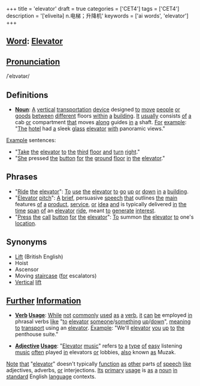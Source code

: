 +++
title = 'elevator'
draft = true
categories = ['CET4']
tags = ['CET4']
description = '[ˈeliveitə] n.电梯；升降机'
keywords = ['ai words', 'elevator']
+++

## [Word](/en/post/word/): [Elevator](/en/post/elevator/)

## [Pronunciation](/en/post/pronunciation/)
/ˈelɪvətər/

## Definitions
- **[Noun](/en/post/noun/)**: [A](/en/post/a/) [vertical](/en/post/vertical/) [transportation](/en/post/transportation/) [device](/en/post/device/) designed [to](/en/post/to/) [move](/en/post/move/) [people](/en/post/people/) [or](/en/post/or/) [goods](/en/post/goods/) [between](/en/post/between/) [different](/en/post/different/) floors [within](/en/post/within/) [a](/en/post/a/) [building](/en/post/building/). [It](/en/post/it/) [usually](/en/post/usually/) consists [of](/en/post/of/) [a](/en/post/a/) cab [or](/en/post/or/) compartment [that](/en/post/that/) moves [along](/en/post/along/) guides [in](/en/post/in/) [a](/en/post/a/) shaft. [For](/en/post/for/) [example](/en/post/example/): "[The](/en/post/the/) [hotel](/en/post/hotel/) had [a](/en/post/a/) sleek [glass](/en/post/glass/) [elevator](/en/post/elevator/) [with](/en/post/with/) panoramic views."

[Example](/en/post/example/) sentences:
- "[Take](/en/post/take/) [the](/en/post/the/) [elevator](/en/post/elevator/) [to](/en/post/to/) [the](/en/post/the/) [third](/en/post/third/) [floor](/en/post/floor/) [and](/en/post/and/) [turn](/en/post/turn/) [right](/en/post/right/)."
- "[She](/en/post/she/) pressed [the](/en/post/the/) [button](/en/post/button/) [for](/en/post/for/) [the](/en/post/the/) [ground](/en/post/ground/) [floor](/en/post/floor/) [in](/en/post/in/) [the](/en/post/the/) [elevator](/en/post/elevator/)."

## Phrases
- "[Ride](/en/post/ride/) [the](/en/post/the/) [elevator](/en/post/elevator/)": [To](/en/post/to/) [use](/en/post/use/) [the](/en/post/the/) [elevator](/en/post/elevator/) [to](/en/post/to/) [go](/en/post/go/) [up](/en/post/up/) [or](/en/post/or/) [down](/en/post/down/) [in](/en/post/in/) [a](/en/post/a/) [building](/en/post/building/).
- "[Elevator](/en/post/elevator/) [pitch](/en/post/pitch/)": [A](/en/post/a/) [brief](/en/post/brief/), persuasive [speech](/en/post/speech/) [that](/en/post/that/) outlines [the](/en/post/the/) [main](/en/post/main/) features [of](/en/post/of/) [a](/en/post/a/) [product](/en/post/product/), [service](/en/post/service/), [or](/en/post/or/) [idea](/en/post/idea/) [and](/en/post/and/) is typically delivered [in](/en/post/in/) [the](/en/post/the/) [time](/en/post/time/) [span](/en/post/span/) [of](/en/post/of/) an [elevator](/en/post/elevator/) [ride](/en/post/ride/), meant [to](/en/post/to/) [generate](/en/post/generate/) [interest](/en/post/interest/).
- "[Press](/en/post/press/) [the](/en/post/the/) [call](/en/post/call/) [button](/en/post/button/) [for](/en/post/for/) [the](/en/post/the/) [elevator](/en/post/elevator/)": [To](/en/post/to/) summon [the](/en/post/the/) [elevator](/en/post/elevator/) [to](/en/post/to/) one's [location](/en/post/location/).

## Synonyms
- [Lift](/en/post/lift/) (British English)
- Hoist
- Ascensor
- Moving [staircase](/en/post/staircase/) ([for](/en/post/for/) escalators)
- [Vertical](/en/post/vertical/) [lift](/en/post/lift/)

## [Further](/en/post/further/) [Information](/en/post/information/)
- **[Verb](/en/post/verb/) [Usage](/en/post/usage/)**: [While](/en/post/while/) [not](/en/post/not/) [commonly](/en/post/commonly/) [used](/en/post/used/) [as](/en/post/as/) [a](/en/post/a/) [verb](/en/post/verb/), [it](/en/post/it/) [can](/en/post/can/) [be](/en/post/be/) employed [in](/en/post/in/) phrasal verbs [like](/en/post/like/) "[to](/en/post/to/) [elevator](/en/post/elevator/) [someone](/en/post/someone/)/[something](/en/post/something/) [up](/en/post/up/)/[down](/en/post/down/)", [meaning](/en/post/meaning/) [to](/en/post/to/) [transport](/en/post/transport/) using an [elevator](/en/post/elevator/). [Example](/en/post/example/): "We'll [elevator](/en/post/elevator/) [you](/en/post/you/) [up](/en/post/up/) [to](/en/post/to/) [the](/en/post/the/) penthouse suite."

- **[Adjective](/en/post/adjective/) [Usage](/en/post/usage/)**: "[Elevator](/en/post/elevator/) [music](/en/post/music/)" refers [to](/en/post/to/) [a](/en/post/a/) [type](/en/post/type/) [of](/en/post/of/) [easy](/en/post/easy/) listening [music](/en/post/music/) [often](/en/post/often/) played [in](/en/post/in/) elevators [or](/en/post/or/) lobbies, [also](/en/post/also/) known [as](/en/post/as/) Muzak.

[Note](/en/post/note/) [that](/en/post/that/) "[elevator](/en/post/elevator/)" doesn't typically [function](/en/post/function/) [as](/en/post/as/) [other](/en/post/other/) parts [of](/en/post/of/) [speech](/en/post/speech/) [like](/en/post/like/) adjectives, adverbs, [or](/en/post/or/) interjections. [Its](/en/post/its/) [primary](/en/post/primary/) [usage](/en/post/usage/) is [as](/en/post/as/) [a](/en/post/a/) [noun](/en/post/noun/) [in](/en/post/in/) [standard](/en/post/standard/) English [language](/en/post/language/) contexts.
